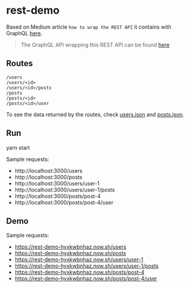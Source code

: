 # rest-demo

Based on Medium article `how to wrap the REST API` it contains with GraphQL [here](https://medium.com/@graphcool/how-to-wrap-a-rest-api-with-graphql-8bf3fb17547d).

> The GraphQL API wrapping this REST API can be found [here](https://github.com/nikolasburk/graphql-rest-wrapper)

## Routes

```
/users
/users/<id>
/users/<id>/posts
/posts
/posts/<id>
/posts/<id>/user
```

To see the data returned by the routes, check [users.json](./data/users.json) and [posts.json](/data/posts.json).

## Run

yarn start

Sample requests:

- http://localhost:3000/users
- http://localhost:3000/posts
- http://localhost:3000/users/user-1
- http://localhost:3000/users/user-1/posts
- http://localhost:3000/posts/post-4
- http://localhost:3000/posts/post-4/user

## Demo


Sample requests:

- https://rest-demo-hyxkwbnhaz.now.sh/users
- https://rest-demo-hyxkwbnhaz.now.sh/posts
- https://rest-demo-hyxkwbnhaz.now.sh/users/user-1
- https://rest-demo-hyxkwbnhaz.now.sh/users/user-1/posts
- https://rest-demo-hyxkwbnhaz.now.sh/posts/post-4
- https://rest-demo-hyxkwbnhaz.now.sh/posts/post-4/user
